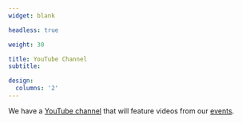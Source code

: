 ```yaml
---
widget: blank

headless: true

weight: 30

title: YouTube Channel
subtitle: 

design:
  columns: '2'
---
```

We have a [YouTube channel](https://www.youtube.com/@hyperboloidal) that will feature videos from our [events](../event/).
<!-- The lectures of the [Maryland Quantum-Thermodynamics Symposium 2023](https://qtd-hub.umd.edu/event/symposium-2023/) are collected in a [playlist](https://www.youtube.com/playlist?list=PLpSxWmTiKkRUyCuLangnSY_nCDAbkNEdy).  -->
